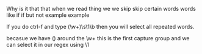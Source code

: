 Why is it that that when we read thing we we skip skip certain words words like if if but not example example


If you do ctrl-f and type (\w+)\s\1\b then you will select all repeated words.

becasue we have () around the \w+ this is the first capture group and we can select it in our regex using \1